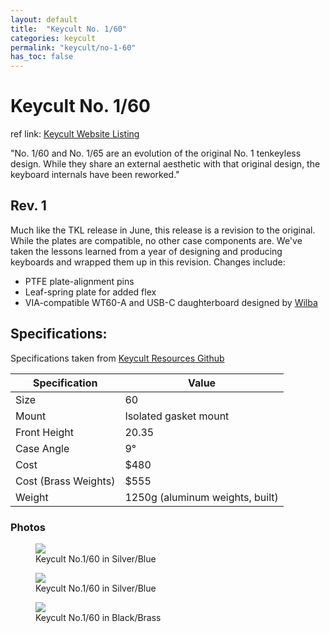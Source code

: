 ```yaml
---
layout: default
title:  "Keycult No. 1/60"
categories: keycult
permalink: "keycult/no-1-60"
has_toc: false
---
```

# Keycult No. 1/60

ref link: [Keycult Website Listing](https://keycult.com/pages/no-1-60-no-1-65)

"No. 1/60 and No. 1/65 are an evolution of the original No. 1 tenkeyless design. While they share an external aesthetic with that original design, the keyboard internals have been reworked."

## Rev. 1
Much like the TKL release in June, this release is a revision to the original. While the plates are compatible, no other case components are. We've taken the lessons learned from a year of designing and producing keyboards and wrapped them up in this revision. Changes include:

  -  PTFE plate-alignment pins
  -  Leaf-spring plate for added flex
  -  VIA-compatible WT60-A and USB-C daughterboard designed by [Wilba](/wilba/)

## Specifications:
Specifications taken from [Keycult Resources Github](https://github.com/keycult/keycult-resources/blob/main/pages/mydoc/specs_no_1_60_65.md)

| Specification | Value |
|---|---|
| Size | 60 |
| Mount | Isolated gasket mount |
| Front Height | 20.35 |
| Case Angle | 9° |
| Cost | $480 |
| Cost (Brass Weights) | $555 |
| Weight | 1250g (aluminum weights, built) |

### Photos
<figure>
  <img src="{{ 'assets/images/keycult/no-1-60/keycult-no-1-60-silver-blue.png' | relative_url }}">
  <figcaption>Keycult No.1/60 in Silver/Blue</figcaption>
</figure>

<figure>
  <img src="{{ 'assets/images/keycult/no-1-60/keycult-no-1-60-silver-blue-rear.png' | relative_url }}">
  <figcaption>Keycult No.1/60 in Silver/Blue</figcaption>
</figure>

<figure>
  <img src="{{ 'assets/images/keycult/no-1-60/keycult-no-1-60-black-brass-rear.png' | relative_url }}">
  <figcaption>Keycult No.1/60 in Black/Brass</figcaption>
</figure>
